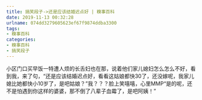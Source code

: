 ```yaml
---
title: 搞笑段子->还是应该结婚迟点好 | 糗事百科
date: 2019-11-13 00:32:28
urlname: 074dd3279605623ef67f9874ddba3300
tags: 
- 糗事百科
categories:
- 糗事百科
- 搞笑段子
---
```

小区门口买早饭一特遭人烦的长舌妇也在那，说着他们家儿媳妇怎么怎么不好，看到我，来了句，“还是应该结婚迟点好，看看这姑娘都快30了，还没嫁呢，我家儿媳比她都快小10岁了，是吧姑娘？”我？？？脸上笑嘻嘻，心里MMP“是的呢，还不是怕遇到你这样的婆婆，那不倒了八辈子血霉了，是吧阿姨！”


